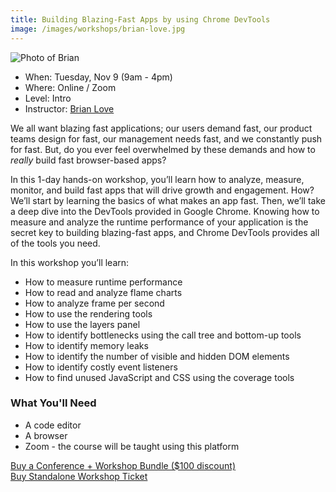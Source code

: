 ```yaml
---
title: Building Blazing-Fast Apps by using Chrome DevTools
image: /images/workshops/brian-love.jpg 
---
```

<div class="speaker"><div class="speaker-photo"><img src="/images/workshops/brian-love.jpg" alt="Photo of Brian"/></div></div>

* When: Tuesday, Nov 9 (9am - 4pm)
* Where: Online / Zoom
* Level: Intro
* Instructor: [Brian Love](https://liveloveapp.com)

We all want blazing fast applications; our users demand fast, our product teams design for fast, our management needs fast, and we constantly push for fast. But, do you ever feel overwhelmed by these demands and how to _really_ build fast browser-based apps?

In this 1-day hands-on workshop, you’ll learn how to analyze, measure, monitor, and build fast apps that will drive growth and engagement. How? We’ll start by learning the basics of what makes an app fast. Then, we’ll take a deep dive into the DevTools provided in Google Chrome. Knowing how to measure and analyze the runtime performance of your application is the secret key to building blazing-fast apps, and Chrome DevTools provides all of the tools you need.

In this workshop you’ll learn:

- How to measure runtime performance
- How to read and analyze flame charts
- How to analyze frame per second
- How to use the rendering tools
- How to use the layers panel
- How to identify bottlenecks using the call tree and bottom-up tools
- How to identify memory leaks
- How to identify the number of visible and hidden DOM elements
- How to identify costly event listeners
- How to find unused JavaScript and CSS using the coverage tools

### What You'll Need

* A code editor
* A browser
* Zoom - the course will be taught using this platform

<div class="cta"><a href="https://ti.to/event-loop/cascadiajs-2021/">Buy a Conference + Workshop Bundle ($100 discount)</a></div> <div class="cta secondary"><a href="https://ti.to/event-loop/cascadiajs-2021/with/noa5qxuzqq4,ttkg9rthsno,qbhdoha8bvo,mzrv5d5lg5c,9bpugxsil-y,rquptpreq3s,2yhjle-navk,1k-p6c67048,kgqqxm0p3wc">Buy Standalone Workshop Ticket</a></div>
